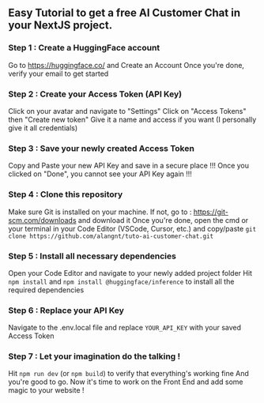 ## Easy Tutorial to get a free AI Customer Chat in your NextJS project.

### Step 1 : Create a HuggingFace account
Go to https://huggingface.co/ and Create an Account
Once you're done, verify your email to get started

### Step 2 : Create your Access Token (API Key)
Click on your avatar and navigate to "Settings"
Click on "Access Tokens" then "Create new token"
Give it a name and access if you want (I personally give it all credentials)

### Step 3 : Save your newly created Access Token
Copy and Paste your new API Key and save in a secure place
!!! Once you clicked on "Done", you cannot see your API Key again !!!

### Step 4 : Clone this repository
Make sure Git is installed on your machine. If not, go to : https://git-scm.com/downloads and download it
Once you're done, open the cmd or your terminal in your Code Editor (VSCode, Cursor, etc.) and copy/paste ```git clone https://github.com/alangnt/tuto-ai-customer-chat.git```

### Step 5 : Install all necessary dependencies
Open your Code Editor and navigate to your newly added project folder
Hit ```npm install``` and ```npm install @huggingface/inference``` to install all the required dependencies

### Step 6 : Replace your API Key
Navigate to the .env.local file and replace ```YOUR_API_KEY``` with your saved Access Token

### Step 7 : Let your imagination do the talking !
Hit ```npm run dev``` (or ```npm build```) to verify that everything's working fine
And you're good to go. Now it's time to work on the Front End and add some magic to your website !
